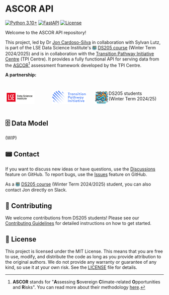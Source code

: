 # ASCOR API

[![Python 3.10+](https://img.shields.io/badge/python-3.10+-blue.svg)](https://www.python.org/downloads/)
[![FastAPI](https://img.shields.io/badge/FastAPI-0.115.7-green.svg)](https://fastapi.tiangolo.com/)
[![License](https://img.shields.io/badge/license-MIT-blue.svg)](LICENSE)


Welcome to the ASCOR API repository!

This project, led by Dr [Jon Cardoso-Silva](https://jonjoncardoso.github.io) in collaboration with Sylvan Lutz, is part of the LSE Data Science Institute's <img src="./icons/DS205_2024_25_icon_200px.png" alt="Image Created with AI Designer" role="presentation" style="object-fit: cover;width:1em;height:1em;vertical-align: middle;padding-bottom: 0.2em;"/> [DS205 course](https://lse-dsi.github.io/DS205) (Winter Term 2024/2025) and is in collaboration with the [Transition Pathway Initiative Centre](https://www.transitionpathwayinitiative.org/) (TPI Centre). It provides a fully functional API for serving data from the [ASCOR](https://www.transitionpathwayinitiative.org/ascor)[^1] assessment framework developed by the TPI Centre.

**A partnership:**

<div style="display: flex; justify-content: top; vertical-align: middle; align-items: center; gap: 2em; margin: 2em 0;">
<a href="https://lse.ac.uk/dsi"><img src="./icons/LSE_DSI.png" alt="LSE Data Science Institute" role="presentation" style="object-fit: contain;height:3em;margin-right:2em"/></a>

<a href="https://www.transitionpathwayinitiative.org/"><img src="./icons/TPI.png" alt="Transition Pathway Initiative" role="presentation" style="object-fit: contain;height:3em;"/></a>

<a href="https://lse-dsi.github.io/DS205" style="align-items:middle"><img src="./icons/DS205_2024_25_icon_200px.png" alt="DS205 Students" role="presentation" style="object-fit: contain;height:3em;"><span style="display:block;float:right">DS205 students <br>(Winter Term 2024/25)</span></a>
</div>


[^1]: **ASCOR** stands for "**A**ssessing **S**overeign **C**limate-related **O**pportunities and **R**isks". You can read more about their methodology [here](https://www.transitionpathwayinitiative.org/publications/2024-ascor-framework-methodology-note-version-1-1).

## 🗄️ Data Model

(WIP)

## 📟 Contact

If you want to discuss new ideas or have questions, use the [Discussions](https://github.com/lse-ds205/ascor-api/discussions) feature on GitHub. To report bugs, use the [Issues](https://github.com/lse-ds205/ascor-api/issues) feature on GitHub.

As a <img src="./icons/DS205_2024_25_icon_200px.png" alt="Image Created with AI Designer" role="presentation" style="object-fit: cover;width:1em;height:1em;vertical-align: middle;padding-bottom: 0.2em;"/> [DS205 course](https://lse-dsi.github.io/DS205) (Winter Term 2024/2025) student, you can also contact Jon directly on Slack.

## 🤝 Contributing

We welcome contributions from DS205 students! Please see our [Contributing Guidelines](CONTRIBUTING.md) for detailed instructions on how to get started.

## 📝 License

This project is licensed under the MIT License. This means that you are free to use, modify, and distribute the code as long as you provide attribution to the original authors. We do not provide any warranty or guarantee of any kind, so use it at your own risk. See the [LICENSE](LICENSE) file for details.
